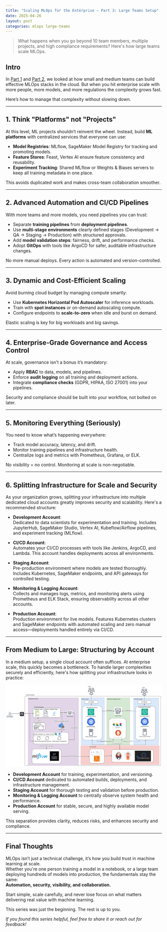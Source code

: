```yaml
---
title: "Scaling MLOps for the Enterprise – Part 3: Large Teams Setup"
date: 2025-04-26
layout: post
categories: mlops large-teams
---
```


> What happens when you go beyond 10 team members, multiple projects, and high compliance requirements? Here's how large teams scale MLOps.

## Intro

In [Part 1](https://mostafax.github.io/mlops-small-teams/) and [Part 2](https://mostafax.github.io/mlops-medium-teams/), we looked at how small and medium teams can build effective MLOps stacks in the cloud. But when you hit enterprise scale with more people, more models, and more regulations the complexity grows fast.

Here’s how to manage that complexity without slowing down.

---

## 1. Think "Platforms" not "Projects"

At this level, ML projects shouldn’t reinvent the wheel. Instead, build **ML platforms** with centralized services that everyone can use:

- **Model Registries**: MLflow, SageMaker Model Registry for tracking and promoting models.
- **Feature Stores**: Feast, Vertex AI   ensure feature consistency and reusability.
- **Experiment Tracking**: Shared MLflow or Weights & Biases servers to keep all training metadata in one place.

This avoids duplicated work and makes cross-team collaboration smoother.

---

## 2. Advanced Automation and CI/CD Pipelines

With more teams and more models, you need pipelines you can trust:

- Separate **training pipelines** from **deployment pipelines**.
- Use **multi-stage environments** clearly defined stages (Development → QA → Staging → Production) with structured approvals.
- Add **model validation steps**: fairness, drift, and performance checks.
- Adopt **GitOps** with tools like ArgoCD for safer, auditable infrastructure changes.

No more manual deploys. Every action is automated and version-controlled.

---

## 3. Dynamic and Cost-Efficient Scaling

Avoid burning cloud budget by managing compute smartly:

- Use **Kubernetes Horizontal Pod Autoscaler** for inference workloads.
- Train with **spot instances** or on-demand autoscaling compute.
- Configure endpoints to **scale-to-zero** when idle and burst on demand.

Elastic scaling is key for big workloads and big savings.

---

## 4. Enterprise-Grade Governance and Access Control

At scale, governance isn't a bonus it’s mandatory:

- Apply **RBAC** to data, models, and pipelines.
- Enforce **audit logging** on all training and deployment actions.
- Integrate **compliance checks** (GDPR, HIPAA, ISO 27001) into your pipelines.

Security and compliance should be built into your workflow, not bolted on later.

---

## 5. Monitoring Everything (Seriously)

You need to know what’s happening everywhere:

- Track model accuracy, latency, and drift.
- Monitor training pipelines and infrastructure health.
- Centralize logs and metrics with Prometheus, Grafana, or ELK.

No visibility = no control. Monitoring at scale is non-negotiable.

---

## 6. Splitting Infrastructure for Scale and Security

As your organization grows, splitting your infrastructure into multiple dedicated cloud accounts greatly improves security and scalability. Here's a recommended structure:

- **Development Account**:  
  Dedicated to data scientists for experimentation and training. Includes JupyterHub, SageMaker Studio, Vertex AI, Kubeflow/Airflow pipelines, and experiment tracking (MLflow).

- **CI/CD Account**:  
  Automates your CI/CD processes with tools like Jenkins, ArgoCD, and Lambda. This account handles deployments across all environments.

- **Staging Account**:  
  Pre-production environment where models are tested thoroughly. Includes Kubernetes, SageMaker endpoints, and API gateways for controlled testing.

- **Monitoring & Logging Account**:  
  Collects and manages logs, metrics, and monitoring alerts using Prometheus and ELK Stack, ensuring observability across all other accounts.

- **Production Account**:  
  Production environment for live models. Features Kubernetes clusters and SageMaker endpoints with automated scaling and zero manual access—deployments handled entirely via CI/CD.

---

## From Medium to Large: Structuring by Account

In a medium setup, a single cloud account often suffices. At enterprise scale, this quickly becomes a bottleneck. To handle larger complexities securely and efficiently, here's how splitting your infrastructure looks in practice:

![Enterprise Architecture Overview](/images/large-team-mlops.png)

- **Development Account** for training, experimentation, and versioning.
- **CI/CD Account** dedicated to automated builds, deployments, and infrastructure management.
- **Staging Account** for thorough testing and validation before production.
- **Monitoring & Logging Account** to centrally observe system health and performance.
- **Production Account** for stable, secure, and highly available model serving.

This separation provides clarity, reduces risks, and enhances security and compliance.

---


## Final Thoughts

MLOps isn’t just a technical challenge, it’s how you build trust in machine learning at scale.  
Whether you're one person training a model in a notebook, or a large team deploying hundreds of models into production, the fundamentals stay the same:  
**Automation, security, visibility, and collaboration.**

Start simple, scale carefully, and never lose focus on what matters delivering real value with machine learning.

This series was just the beginning. The rest is up to you.

_If you found this series helpful, feel free to share it or reach out for feedback!_
